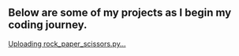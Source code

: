 Below are some of my projects as I begin my coding journey.
----------------------------------------------------------------------------
[Uploading rock_paper_scissors.py…]()
